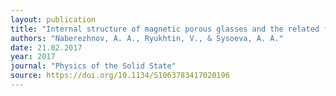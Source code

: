 ```yaml
---
layout: publication
title: "Internal structure of magnetic porous glasses and the related ferroelectric nanocomposites"
authors: "Naberezhnov, A. A., Ryukhtin, V., & Sysoeva, A. A."
date: 21.02.2017
year: 2017
journal: "Physics of the Solid State"
source: https://doi.org/10.1134/S1063783417020196
---
```

